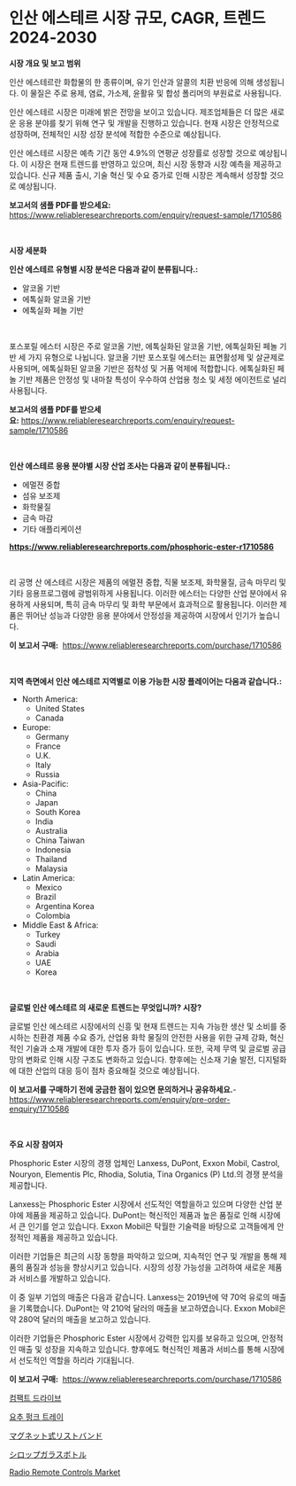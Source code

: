<p><h1>인산 에스테르 시장 규모, CAGR, 트렌드 2024-2030</h1></p><p><strong>시장 개요 및 보고 범위</strong></p>
<p><p>인산 에스테르란 화합물의 한 종류이며, 유기 인산과 알콜의 치환 반응에 의해 생성됩니다. 이 물질은 주로 용제, 염료, 가소제, 윤활유 및 합성 폴리머의 부원료로 사용됩니다. </p><p>인산 에스테르 시장은 미래에 밝은 전망을 보이고 있습니다. 제조업체들은 더 많은 새로운 응용 분야를 찾기 위해 연구 및 개발을 진행하고 있습니다. 현재 시장은 안정적으로 성장하며, 전체적인 시장 성장 분석에 적합한 수준으로 예상됩니다.</p><p>인산 에스테르 시장은 예측 기간 동안 4.9%의 연평균 성장률로 성장할 것으로 예상됩니다. 이 시장은 현재 트렌드를 반영하고 있으며, 최신 시장 동향과 시장 예측을 제공하고 있습니다. 신규 제품 출시, 기술 혁신 및 수요 증가로 인해 시장은 계속해서 성장할 것으로 예상됩니다.</p></p>
<p><strong>보고서의 샘플 PDF를 받으세요:</strong> <a href="https://www.reliableresearchreports.com/enquiry/request-sample/1710586">https://www.reliableresearchreports.com/enquiry/request-sample/1710586</a></p>
<p>&nbsp;</p>
<p><strong>시장 세분화</strong></p>
<p><strong>인산 에스테르 유형별 시장 분석은 다음과 같이 분류됩니다.:</strong></p>
<p><ul><li>알코올 기반</li><li>에톡실화 알코올 기반</li><li>에톡실화 페놀 기반</li></ul></p>
<p>&nbsp;</p>
<p><p>포스포릴 에스터 시장은 주로 알코올 기반, 에톡실화된 알코올 기반, 에톡실화된 페놀 기반 세 가지 유형으로 나뉩니다. 알코올 기반 포스포릴 에스터는 표면활성제 및 살균제로 사용되며, 에톡실화된 알코올 기반은 점착성 및 거품 억제에 적합합니다. 에톡실화된 페놀 기반 제품은 안정성 및 내마찰 특성이 우수하여 산업용 청소 및 세정 에이전트로 널리 사용됩니다.</p></p>
<p><strong>보고서의 샘플 PDF를 받으세요:</strong>&nbsp;<a href="https://www.reliableresearchreports.com/enquiry/request-sample/1710586">https://www.reliableresearchreports.com/enquiry/request-sample/1710586</a></p>
<p>&nbsp;</p>
<p><strong> 인산 에스테르 응용 분야별 시장 산업 조사는 다음과 같이 분류됩니다.:</strong></p>
<p><ul><li>에멀젼 중합</li><li>섬유 보조제</li><li>화학물질</li><li>금속 마감</li><li>기타 애플리케이션</li></ul></p>
<p><strong><a href="https://www.reliableresearchreports.com/phosphoric-ester-r1710586">https://www.reliableresearchreports.com/phosphoric-ester-r1710586</a></strong></p>
<p>&nbsp;</p>
<p><p>리 공명 산 에스테르 시장은 제품의 에멀젼 중합, 직물 보조제, 화학물질, 금속 마무리 및 기타 응용프로그램에 광범위하게 사용됩니다. 이러한 에스터는 다양한 산업 분야에서 유용하게 사용되며, 특히 금속 마무리 및 화학 부문에서 효과적으로 활용됩니다. 이러한 제품은 뛰어난 성능과 다양한 응용 분야에서 안정성을 제공하여 시장에서 인기가 높습니다.</p></p>
<p><strong>이 보고서 구매:</strong>&nbsp; <a href="https://www.reliableresearchreports.com/purchase/1710586">https://www.reliableresearchreports.com/purchase/1710586</a></p>
<p>&nbsp;</p>
<p><strong>지역 측면에서 인산 에스테르 지역별로 이용 가능한 시장 플레이어는 다음과 같습니다.:</strong></p>
<p><ul>
    <li>
        North America:
        <ul>
            <li>United States</li>
            <li>Canada</li>
        </ul>
    </li>
    <li>
        Europe:
        <ul>
            <li>Germany</li>
            <li>France</li>
            <li>U.K.</li>
            <li>Italy</li>
            <li>Russia</li>
        </ul>
    </li>
    <li>
        Asia-Pacific:
        <ul>
            <li>China</li>
            <li>Japan</li>
            <li>South Korea</li>
            <li>India</li>
            <li>Australia</li>
            <li>China Taiwan</li>
            <li>Indonesia</li>
            <li>Thailand</li>
            <li>Malaysia</li>
        </ul>
    </li>
    <li>
        Latin America:
        <ul>
            <li>Mexico</li>
            <li>Brazil</li>
            <li>Argentina Korea</li>
            <li>Colombia</li>
        </ul>
    </li>
    <li>
        Middle East & Africa:
        <ul>
            <li>Turkey</li>
            <li>Saudi</li>
            <li>Arabia</li>
            <li>UAE</li>
            <li>Korea</li>
        </ul>
    </li>
    </ul></p>
<p>&nbsp;</p>
<p><strong>글로벌 인산 에스테르 의 새로운 트렌드는 무엇입니까? 시장?</strong></p>
<p><p>글로벌 인산 에스테르 시장에서의 신흥 및 현재 트렌드는 지속 가능한 생산 및 소비를 중시하는 친환경 제품 수요 증가, 산업용 화학 물질의 안전한 사용을 위한 규제 강화, 혁신적인 기술과 소재 개발에 대한 투자 증가 등이 있습니다. 또한, 국제 무역 및 글로벌 공급망의 변화로 인해 시장 구조도 변화하고 있습니다. 향후에는 신소재 기술 발전, 디지털화에 대한 산업의 대응 등이 점차 중요해질 것으로 예상됩니다.</p></p>
<p><strong>이 보고서를 구매하기 전에 궁금한 점이 있으면 문의하거나 공유하세요.</strong>- <a href="https://www.reliableresearchreports.com/enquiry/pre-order-enquiry/1710586">https://www.reliableresearchreports.com/enquiry/pre-order-enquiry/1710586</a></p>
<p>&nbsp;</p>
<p><strong>주요 시장 참여자</strong></p>
<p><p>Phosphoric Ester 시장의 경쟁 업체인 Lanxess, DuPont, Exxon Mobil, Castrol, Nouryon, Elementis Plc, Rhodia, Solutia, Tina Organics (P) Ltd.의 경쟁 분석을 제공합니다. </p><p>Lanxess는 Phosphoric Ester 시장에서 선도적인 역할을하고 있으며 다양한 산업 분야에 제품을 제공하고 있습니다. DuPont는 혁신적인 제품과 높은 품질로 인해 시장에서 큰 인기를 얻고 있습니다. Exxon Mobil은 탁월한 기술력을 바탕으로 고객들에게 안정적인 제품을 제공하고 있습니다. </p><p>이러한 기업들은 최근의 시장 동향을 파악하고 있으며, 지속적인 연구 및 개발을 통해 제품의 품질과 성능을 향상시키고 있습니다. 시장의 성장 가능성을 고려하여 새로운 제품과 서비스를 개발하고 있습니다.</p><p>이 중 일부 기업의 매출은 다음과 같습니다. Lanxess는 2019년에 약 70억 유로의 매출을 기록했습니다. DuPont는 약 210억 달러의 매출을 보고하였습니다. Exxon Mobil은 약 280억 달러의 매출을 보고하고 있습니다.</p><p>이러한 기업들은 Phosphoric Ester 시장에서 강력한 입지를 보유하고 있으며, 안정적인 매출 및 성장을 지속하고 있습니다. 향후에도 혁신적인 제품과 서비스를 통해 시장에서 선도적인 역할을 하리라 기대됩니다.</p></p>
<p><strong>이 보고서 구매:</strong>&nbsp;&nbsp;<a href="https://www.reliableresearchreports.com/purchase/1710586">https://www.reliableresearchreports.com/purchase/1710586</a></p>
<p><p><a href="https://medium.com/@kevinvasquez7272023/%EC%BD%A4%ED%8C%A9%ED%8A%B8-%EB%93%9C%EB%9D%BC%EC%9D%B4%EB%B8%8C-%EC%8B%9C%EC%9E%A5-%EC%9C%A0%ED%98%95-%EC%9D%91%EC%9A%A9-%EB%B0%8F-%EC%A7%80%EB%A6%AC%EC%97%90-%EB%8C%80%ED%95%9C-%ED%8F%AC%EA%B4%84%EC%A0%81-%ED%8F%89%EA%B0%80-534356eb4c36">컴팩트 드라이브</a></p><p><a href="https://medium.com/@tarynhermanii/%EC%9A%94%EC%B6%94-%EC%B2%9C%EC%9E%90%EC%84%B8%ED%8A%B8-%EC%8B%9C%EC%9E%A5-%EC%8B%9C%EC%9E%A5-%EC%A0%90%EC%9C%A0%EC%9C%A8-%EC%8B%9C%EC%9E%A5-%EB%8F%99%ED%96%A5-%EB%B0%8F-%EB%AF%B8%EB%9E%98-%EC%84%B1%EC%9E%A5-%ED%83%90%EC%83%89-a00b73743a00">요추 펑크 트레이</a></p><p><a href="https://medium.com/@jackieshlerin98056/%E7%A3%81%E6%B0%97%E8%85%95%E3%83%90%E3%83%B3%E3%83%89%E5%B8%82%E5%A0%B4-%E7%AB%B6%E4%BA%89%E5%88%86%E6%9E%90-%E5%B8%82%E5%A0%B4%E5%8B%95%E5%90%91-2031%E5%B9%B4%E3%81%BE%E3%81%A7%E3%81%AE%E4%BA%88%E6%B8%AC-afff400ae9b7">マグネット式リストバンド</a></p><p><a href="https://medium.com/@michaelerde565/%E7%B3%96%E6%BC%AC%E3%81%91%E3%81%AE%E3%82%AC%E3%83%A9%E3%82%B9%E7%93%B6%E5%B8%82%E5%A0%B4%E3%81%AF-%E5%B8%82%E5%A0%B4%E3%82%B7%E3%82%A7%E3%82%A2-%E3%82%B5%E3%82%A4%E3%82%BA-2031%E5%B9%B4%E3%81%BE%E3%81%A7%E3%81%AE%E4%BA%88%E6%B8%AC%E3%82%92%E9%87%8D%E7%82%B9%E3%81%AB%E3%81%97%E3%81%A6%E3%81%84%E3%81%BE%E3%81%99-3c1b8aa37c4c">シロップガラスボトル</a></p><p><a href="https://acidic-farm-354.notion.site/Radio-Remote-Controls-Market-Research-Report-Its-History-and-Forecast-2024-to-2031-992e468d03bd404397677e0132a6eaf7">Radio Remote Controls Market</a></p></p>